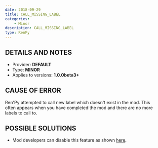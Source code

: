 ```yaml
---
date: 2018-09-29
title: CALL_MISSING_LABEL
categories:
    - Minor
description: CALL_MISSING_LABEL
type: RenPy
---
```

## DETAILS AND NOTES
- Provider: **DEFAULT**
- Type: **MINOR**
- Applies to versions: **1.0.0beta3+**

## CAUSE OF ERROR
Ren'Py attempted to call new label which doesn't exist in the mod. This often appears when you have completed the mod and there are no more labels to call to.

## POSSIBLE SOLUTIONS
- Mod developers can disable this feature as shown [here](https://i.imgur.com/cnRIhoQ.png).
